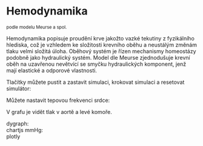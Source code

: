 # Hemodynamika 
<sup>podle modelu Meurse a spol.</sup>

Hemodynamika popisuje proudění krve jakožto vazké tekutiny 
z fyzikálního hlediska, což je vzhledem ke složitosti krevního oběhu 
a neustálým změnám tlaku velmi složitá úloha. 
Oběhový systém je řízen mechanismy homeostázy podobně jako hydraulický systém.
Model dle Meurse zjednodušuje krevní oběh na uzavřenou nevětvící se smyčku hydraulických 
komponent, jenž mají elastické a odporové vlastnosti.

Tlačítky můžete pustit a zastavit simulaci, krokovat simulaci a resetovat simulátor:   
<bdl-fmi id="id4" src="MeursFMI2.js" fminame="Physiolibrary_Hydraulic_Examples_MeursModel2011_HemodynamicsMeurs_0flatNorm"
               tolerance="0.000001" starttime="0" guid="{b3a357a4-da8c-4f00-b159-28ec2ea45e26}"
               valuereferences="637534281,637534272,33554436, 33554437, 33554432, 33554436, 33554437, 33554433, 16777313"
               valuelabels="Pressure in Aorta,Pressure in Left Ventricle, Intrathoracic Artery Volume, Extrathoracic Arteries Volume, Pulmonary Arteries Volume, Intrathoracic Veins Volume, Extrathoracic Veins volume, Pulmonary Veins Volume,Heart Rate"
               inputs="id1,16777313,1,60"></bdl-fmi>

Můžete nastavit tepovou frekvenci srdce:
<bdl-range id="id1" min="40" max="180" step="1" default="60" title=""></bdl-range>
               
V grafu je vidět tlak v aortě a levé komoře.
<div class="w3-row">
<div class="w3-third">
dygraph:
<bdl-dygraphchart width="300" height="100" fromid="id4" inputs="time,aorta pressure,ventricle pressure" refindex="0" refvalues="2"></bdl-dygraphchart>
</div>
<div class="w3-third">
chartjs mmHg:
<!--bdl-chartjs-time width="300" height="100" fromid="id4" refindex="0" refvalues="2" convertors="1,133.322368;x*0.0075006183"></bdl-chartjs-time-->
<bdl-chartjs-time width="300" height="100" fromid="id4" refindex="0" refvalues="2" convertors="1,133.322368;1,133.322368"></bdl-chartjs-time>
</div>
<div class="w3-third">
plotly
<bdl-plotly fromid="id4" refindex="0" refvalues="2" width="500"></bdl-plotly>
</div></div>




